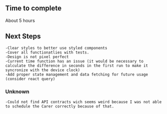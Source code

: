 ## Time to complete

About 5 hours

## Next Steps

    -Clear styles to better use styled components
    -Cover all functionatlies with tests.
    -Design is not pixel perfect
    -Current time function has an issue (it would be necessary to calculate the difference in seconds in the first run to make it syncronize with the device clock)
    -Add proper state management and data fetching for future usage (consider react query)

### Unknown
    -Could not find API contracts wich seems weird because I was not able to schedule the Carer correctly because of that.
